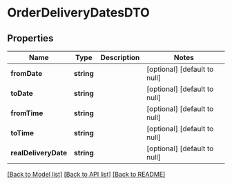 # OrderDeliveryDatesDTO

## Properties
Name | Type | Description | Notes
------------ | ------------- | ------------- | -------------
**fromDate** | **string** |  | [optional] [default to null]
**toDate** | **string** |  | [optional] [default to null]
**fromTime** | **string** |  | [optional] [default to null]
**toTime** | **string** |  | [optional] [default to null]
**realDeliveryDate** | **string** |  | [optional] [default to null]

[[Back to Model list]](../README.md#documentation-for-models) [[Back to API list]](../README.md#documentation-for-api-endpoints) [[Back to README]](../README.md)


